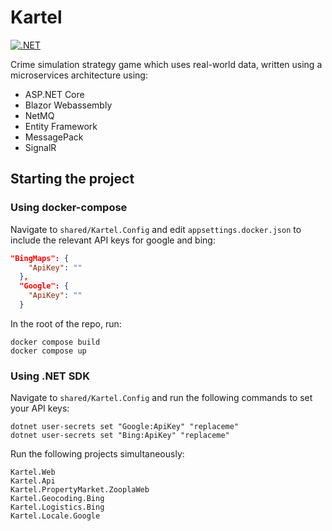 # Kartel

[![.NET](https://github.com/adam-drewery/Kartel/actions/workflows/dotnet.yml/badge.svg)](https://github.com/adam-drewery/Kartel/actions/workflows/dotnet.yml)

Crime simulation strategy game which uses real-world data, written using a microservices architecture using: 
- ASP.NET Core
- Blazor Webassembly
- NetMQ
- Entity Framework
- MessagePack
- SignalR

## Starting the project

### Using docker-compose

Navigate to `shared/Kartel.Config` and edit `appsettings.docker.json` to include the relevant API keys for google and bing:

```json
"BingMaps": {
    "ApiKey": ""
  },
  "Google": {
    "ApiKey": ""
  }
```

In the root of the repo, run:

```shell
docker compose build
docker compose up
```

### Using .NET SDK

Navigate to `shared/Kartel.Config`
and run the following commands to set your API keys:

```shell
dotnet user-secrets set "Google:ApiKey" "replaceme"
dotnet user-secrets set "Bing:ApiKey" "replaceme"
```

Run the following projects simultaneously:

```shell
Kartel.Web
Kartel.Api
Kartel.PropertyMarket.ZooplaWeb
Kartel.Geocoding.Bing
Kartel.Logistics.Bing
Kartel.Locale.Google
```
